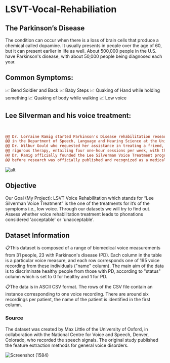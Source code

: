 # LSVT-Vocal-Rehabiliation
## The Parkinson’s Disease

The condition can occur when there is a loss of brain cells that produce a chemical called dopamine. It usually presents in people over the age of 60, but it can present earlier in life as well. About 500,000 people in the U.S. have Parkinson's disease, with about 50,000 people being diagnosed each year. 

## Common Symptoms: 
:chart_with_upwards_trend: Bend Soldier and Back 
:chart_with_upwards_trend: Baby Steps 
:chart_with_upwards_trend: Quaking of Hand while holding something 
:chart_with_upwards_trend: Quaking of body while walking 
:chart_with_upwards_trend: Low voice 

## Lee Silverman and his voice treatment:
```diff

 
@@ Dr. Lorraine Ramig started Parkinson's Disease rehabilitation research in 1983 while serving as Assistant Professor on tenure track @@
@@ in the Department of Speech, Language and Hearing Science at the University of Colorado-Boulder. Dr. Ramig was approached by colleague @@
@@ Dr. Wilbur Gould who requested her assistance in treating a friend, Mrs. Lee Silverman. The Voice Treatment consisted of four weeks of @@
@@ rigorous therapy, entailing four one-hour sessions per week, with the goal of increasing patient's voice and speech abilities. @@
@@ Dr. Ramig officially founded the Lee Silverman Voice Treatment program LSVT Global in 1985 in honor of the first patient who died @@
@@ before research was officially published and recognized as a medical discovery.@@
```

![alt](https://parkinsonsdisease.net/wp-content/uploads/2019/03/chronic-pain-management-9635-custom@2x.gif)

## Objective
Our Goal (My Project): LSVT Voice Rehabilitation which stands for “Lee Silverman Voice Treatment” is the one of the treatments for it’s of the symptoms i.e., low voice. Through our datasets we will try to find out. Assess whether voice rehabilitation treatment leads to phonations considered 'acceptable' or 'unacceptable'.

## Dataset Information
:clipboard:This dataset is composed of a range of biomedical voice measurements from 31 people, 23 with Parkinson's disease (PD). Each column in the table is a particular voice measure, and each row corresponds one of 195 voice recording from these individuals ("name" column). The main aim of the data is to discriminate healthy people from those with PD, according to "status" column which is set to 0 for healthy and 1 for PD.

:clipboard:The data is in ASCII CSV format. The rows of the CSV file contain an instance corresponding to one voice recording. There are around six recordings per patient, the name of the patient is identified in the first column.

### Source
The dataset was created by Max Little of the University of Oxford, in collaboration with the National Centre for Voice and Speech, Denver, Colorado, who recorded the speech signals. The original study published the feature extraction methods for general voice disorders.

![Screenshot (1584)](https://user-images.githubusercontent.com/73738414/142862332-b815e0c5-4eab-4ac1-adcf-9ebeeb0a81be.png)


